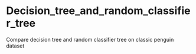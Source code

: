 # Decision_tree_and_random_classifier_tree
Compare decision tree and random classifier tree on classic penguin dataset
